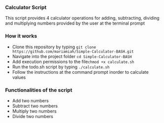 ### Calculator Script
This script provides 4 calculator operations for adding, subtracting, dividing and multiplying numbers provided by the user at the terminal prompt

### How it works
- Clone this repository by typing `git clone https://github.com/mariamiah/Simple-Calculator-BASH.git`
- Navigate into the project folder `cd Simple-Calculator-BASH `
- Add execution permissions to the file`chmod +x calculate.sh`
- Run the todo.sh script by typing `./calculate.sh`
- Follow the instructions at the command prompt inorder to calculate values

### Functionalities of the script
- Add two numbers
- Subtract two numbers
- Multiply two numbers
- Divide two numbers
